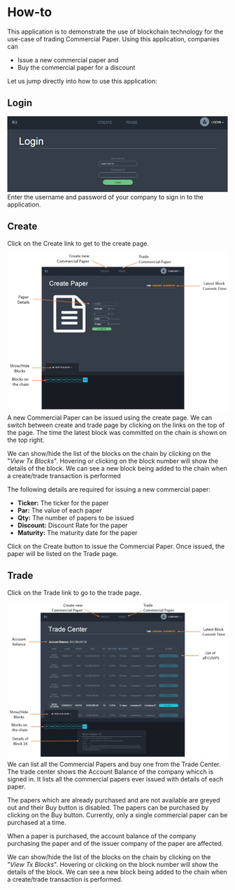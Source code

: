 # How-to

This application is to demonstrate the use of blockchain technology for the use-case of trading Commercial Paper. Using this application, companies can 

* Issue a new commercial paper and 
* Buy the commercial paper for a discount

Let us jump directly into how to use this application:

## Login

![Login screen](/img/login.png)
Enter the username and password of your company to sign in to the application.
	
## Create

Click on the Create link to get to the create page.

![Labelled Create Page](/img/create_marked.png)
A new Commercial Paper can be issued using the create page. 
We can switch between create and trade page by clicking on the links on the top of the page. 
The time the latest block was committed on the chain is shown on the top right.

We can show/hide the list of the blocks on the chain by clicking on the "*View Tx Blocks*". 
Hovering or clicking on the block number will show the details of the block.
We can see a new block being added to the chain when a create/trade transaction is performed

The following details are required for issuing a new commercial paper:
* **Ticker:** The ticker for the paper
* **Par:** The value of each paper
* **Qty:** The number of papers to be issued
* **Discount:** Discount Rate for the paper
* **Maturity:** The maturity date for the paper

Click on the Create button to issue the Commercial Paper. Once issued, the paper will be listed on the Trade page.

## Trade

Click on the Trade link to go to the trade page.

![Labelled Trade Page](/img/trade_marked.png)
We can list all the Commercial Papers and buy one from the Trade Center.
The trade center shows the Account Balance of the company whicch is signed in.
It lists all the commercial papers ever issued with details of each paper.

The papers which are already purchased and are not available are greyed out and their Buy button is disabled.
The papers can be purchased by clicking on the Buy button. 
Currently, only a single commercial paper can be purchased at a time.

When a paper is purchased, the account balance of the company purchasing the paper and of the issuer company of the paper are affected.  

We can show/hide the list of the blocks on the chain by clicking on the "*View Tx Blocks*". 
Hovering or clicking on the block number will show the details of the block.
We can see a new block being added to the chain when a create/trade transaction is performed.
